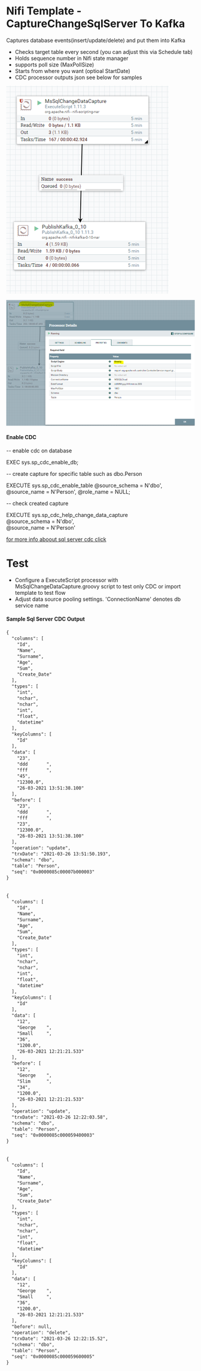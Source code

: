# Nifi Template - CaptureChangeSqlServer To Kafka
Captures database events(insert/update/delete) and put them into Kafka

- Checks target table every second (you can adjust this via Schedule tab)
- Holds sequence number in Nifi state manager
- supports poll size (MaxPollSize)
- Starts from where you want (optioal StartDate) 
- CDC processor outputs json see below for samples

![Alt text](ms-cdc1.PNG?raw=true "")

![Alt text](ms-cdc2.PNG?raw=true "")

#### Enable CDC

-- enable cdc on database

EXEC sys.sp_cdc_enable_db; 

-- create capture for specific table such as dbo.Person

EXECUTE sys.sp_cdc_enable_table @source_schema = N'dbo', @source_name = N'Person',  @role_name = NULL;   

-- check created capture

EXECUTE sys.sp_cdc_help_change_data_capture    
    @source_schema = N'dbo',   
    @source_name = N'Person'

	
[for more info aboout sql server cdc click](https://docs.microsoft.com/en-us/sql/relational-databases/track-changes/enable-and-disable-change-data-capture-sql-server?view=sql-server-ver15)
 

# Test
   - Configure a ExecuteScript processor with MsSqlChangeDataCapture.groovy script to test only CDC or import template to test flow
   - Adjust data source pooling settings. 'ConnectionName' denotes db service name
   
   
#### Sample Sql Server CDC Output 

	{
	  "columns": [
	    "Id",
	    "Name",
	    "Surname",
	    "Age",
	    "Sum",
	    "Create_Date"
	  ],
	  "types": [
	    "int",
	    "nchar",
	    "nchar",
	    "int",
	    "float",
	    "datetime"
	  ],
	  "keyColumns": [
	    "Id"
	  ],
	  "data": [
	    "23",
	    "ddd       ",
	    "fff       ",
	    "45",
	    "12300.0",
	    "26-03-2021 13:51:38.100"
	  ],
	  "before": [
	    "23",
	    "ddd       ",
	    "fff       ",
	    "23",
	    "12300.0",
	    "26-03-2021 13:51:38.100"
	  ],
	  "operation": "update",
	  "trxDate": "2021-03-26 13:51:50.193",
	  "schema": "dbo",
	  "table": "Person",
	  "seq": "0x0000085c00007b000003"
	}


	{
	  "columns": [
	    "Id",
	    "Name",
	    "Surname",
	    "Age",
	    "Sum",
	    "Create_Date"
	  ],
	  "types": [
	    "int",
	    "nchar",
	    "nchar",
	    "int",
	    "float",
	    "datetime"
	  ],
	  "keyColumns": [
	    "Id"
	  ],
	  "data": [
	    "12",
	    "George    ",
	    "Small     ",
	    "36",
	    "1200.0",
	    "26-03-2021 12:21:21.533"
	  ],
	  "before": [
	    "12",
	    "George    ",
	    "Slim      ",
	    "34",
	    "1200.0",
	    "26-03-2021 12:21:21.533"
	  ],
	  "operation": "update",
	  "trxDate": "2021-03-26 12:22:03.58",
	  "schema": "dbo",
	  "table": "Person",
	  "seq": "0x0000085c000059400003"
	}


	{
	  "columns": [
	    "Id",
	    "Name",
	    "Surname",
	    "Age",
	    "Sum",
	    "Create_Date"
	  ],
	  "types": [
	    "int",
	    "nchar",
	    "nchar",
	    "int",
	    "float",
	    "datetime"
	  ],
	  "keyColumns": [
	    "Id"
	  ],
	  "data": [
	    "12",
	    "George    ",
	    "Small     ",
	    "36",
	    "1200.0",
	    "26-03-2021 12:21:21.533"
	  ],
	  "before": null,
	  "operation": "delete",
	  "trxDate": "2021-03-26 12:22:15.52",
	  "schema": "dbo",
	  "table": "Person",
	  "seq": "0x0000085c000059600005"
	}






